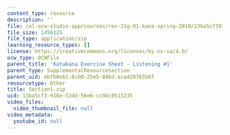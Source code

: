 ```yaml
---
content_type: resource
description: ''
file: /ol-ocw-studio-app/courses/res-21g-01-kana-spring-2010/13ba5cf3916e53dd56e6cc94c0515235_Section1.zip
file_size: 1456125
file_type: application/zip
learning_resource_types: []
license: https://creativecommons.org/licenses/by-nc-sa/4.0/
ocw_type: OCWFile
parent_title: 'Katakana Exercise Sheet - Listening #1'
parent_type: SupplementalResourceSection
parent_uid: ebfb0eb1-6cb0-25e5-846d-eca420765b6f
resourcetype: Other
title: Section1.zip
uid: 13ba5cf3-916e-53dd-56e6-cc94c0515235
video_files:
  video_thumbnail_file: null
video_metadata:
  youtube_id: null
---
```

